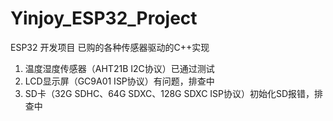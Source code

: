# Yinjoy_ESP32_Project
 ESP32 开发项目
已购的各种传感器驱动的C++实现

1. 温度湿度传感器（AHT21B I2C协议）已通过测试
2. LCD显示屏（GC9A01 ISP协议）有问题，排查中
3. SD卡（32G SDHC、64G SDXC、128G SDXC ISP协议）初始化SD报错，排查中 
